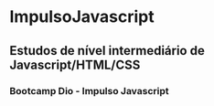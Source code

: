 # ImpulsoJavascript
## Estudos de nível intermediário de Javascript/HTML/CSS
### Bootcamp Dio - Impulso Javascript
